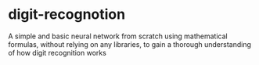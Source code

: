 # digit-recognotion

A simple and basic neural network from scratch using mathematical formulas, without relying on any libraries, to gain a thorough understanding of how digit recognition works
